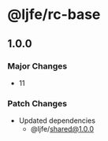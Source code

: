 # @ljfe/rc-base

## 1.0.0

### Major Changes

- 11

### Patch Changes

- Updated dependencies
  - @ljfe/shared@1.0.0
